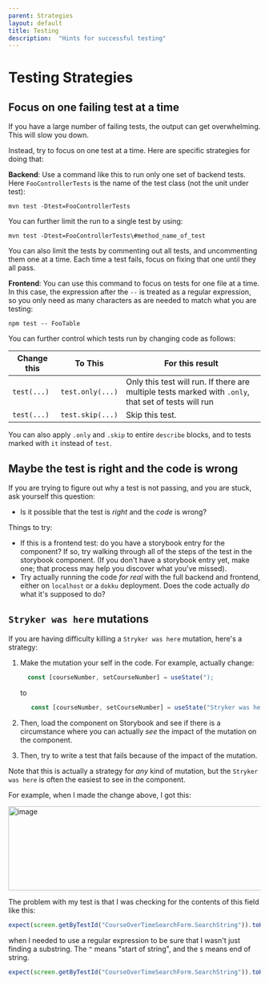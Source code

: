 ```yaml
---
parent: Strategies
layout: default
title: Testing
description:  "Hints for successful testing"
---
```


# Testing Strategies

## Focus on one failing test at a time

If you have a large number of failing tests, the output can get overwhelming. This will slow you down.

Instead, try to focus on one test at a time.  Here are specific strategies for doing that:

**Backend**: Use a command like this to run only one set of backend tests.  Here `FooControllerTests` is the name of the test class (not the unit under test):

```
mvn test -Dtest=FooControllerTests
```

You can further limit the run to a single test by using:

```
mvn test -Dtest=FooControllerTests\#method_name_of_test
```

You can also limit the tests by commenting out all tests, and uncommenting them one at a time.  Each time a test fails, focus on fixing that one until they all pass.

**Frontend**: You can use this command to focus on tests for one file at a time. In this case, the expression after the `--` is treated as a regular expression, so you only need as many characters as are needed to match what you are testing:

```
npm test -- FooTable
```

You can further control which tests run by changing code as follows:

| Change this | To This | For this result |
|-|-|-|
| `test(...)` | `test.only(...)` | Only this test will run. If there are multiple tests marked with `.only`, that set of tests will run |
| `test(...)` | `test.skip(...)` | Skip this test. |


You can also apply `.only` and `.skip` to entire `describe` blocks, and to tests marked with `it` instead of `test`.

## Maybe the test is right and the code is wrong

If you are trying to figure out why a test is not passing, and you are stuck, ask yourself this question:

* Is it possible that the test is *right* and the *code* is wrong?

Things to try:
* If this is a frontend test: do you have a storybook entry for the component? If so, try walking through all of the steps of the test in the storybook component. (If you don't have a storybook entry yet, make one; that process may help you discover what you've missed).
* Try actually running the code *for real* with the full backend and frontend, either on `localhost` or a `dokku` deployment.  Does the code actually *do* what it's supposed to do? 

## `Stryker was here` mutations

If you are having difficulty killing a `Stryker was here` mutation, here's a strategy:

1. Make the mutation your self in the code.  For example, actually change:
   ```js
     const [courseNumber, setCourseNumber] = useState(");
   ```

   to
   ```js
      const [courseNumber, setCourseNumber] = useState("Stryker was here);
   ```

2. Then, load the component on Storybook and see if there is a circumstance where you can actually *see* the impact of the mutation on the component.

3. Then, try to write a test that fails because of the impact of the mutation.

Note that this is actually a strategy for *any* kind of mutation, but the `Stryker was here` is often the easiest to see in the component.

For example, when I made the change above, I got this:

<img width="903" height="168" alt="image" src="https://github.com/user-attachments/assets/0af9abf3-d973-4457-a698-bf7a28cc7bfd" />

The problem with my test is that I was checking for the contents of this field like this:

```js
expect(screen.getByTestId("CourseOverTimeSearchForm.SearchString")).toHaveTextContent("ANTH");
```

when I needed to use a regular expression to be sure that I wasn't just finding a substring. The `^` means "start of string", and the `$` means end of string.

```js
expect(screen.getByTestId("CourseOverTimeSearchForm.SearchString")).toHaveTextContent(/^ANTH$/);
```

